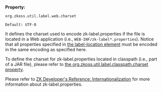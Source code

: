 **Property:**

`org.zkoss.util.label.web.charset`

`Default: UTF-8`

It defines the charset used to encode zk-label.properties if the file is
located in a Web application (i.e., `WEB-INF/zk-label*.properties`).
Notice that all properties specified in [the label-location
element]({{site.baseUrl}}/zk_config_ref/The_system-config_Element/The_label-location_Element)
must be encoded in the same encoding as specified here.

To define the charset for zk-label.properties located in classpath
(i.e., part of a JAR file), please refer to [the
org.zkoss.util.label.classpath.charset
property]({{site.baseUrl}}/zk_config_ref/The_Library_Properties/org.zkoss.util.label.classpath.charset).

Please refer to [ZK Developer's Reference:
Internationalization]({{site.baseurl}}/zk_dev_ref/Internationalization/Labels)
for more information about zk-label.properties.
